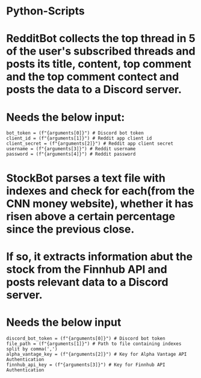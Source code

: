 # Python-Scripts

# RedditBot collects the top thread in 5 of the user's subscribed threads and posts its title, content, top comment and the top comment contect and posts the data to a Discord server. 
# Needs the below input:
    bot_token = (f"{arguments[0]}") # Discord bot token
    client_id = (f"{arguments[1]}") # Reddit app client id
    client_secret = (f"{arguments[2]}") # Reddit app client secret
    username = (f"{arguments[3]}") # Reddit username
    password = (f"{arguments[4]}") # Reddit password

# StockBot parses a text file with indexes and check for each(from the CNN money website), whether it has risen above a certain percentage since the previous close.
# If so, it extracts information abut the stock from the Finnhub API and posts relevant data to a Discord server.
# Needs the below input

    discord_bot_token = (f"{arguments[0]}") # Discord bot token
    file_path = (f"{arguments[1]}") # Path to file containing indexes split by comma(',')
    alpha_vantage_key = (f"{arguments[2]}") # Key for Alpha Vantage API Authentication
    finnhub_api_key = (f"{arguments[3]}") # Key for Finnhub API Authentication
